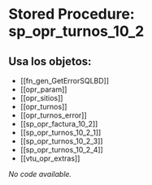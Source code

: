 # Stored Procedure: sp_opr_turnos_10_2

## Usa los objetos:
- [[fn_gen_GetErrorSQLBD]]
- [[opr_param]]
- [[opr_sitios]]
- [[opr_turnos]]
- [[opr_turnos_error]]
- [[sp_opr_factura_10_2]]
- [[sp_opr_turnos_10_2_1]]
- [[sp_opr_turnos_10_2_3]]
- [[sp_opr_turnos_10_2_4]]
- [[vtu_opr_extras]]

*No code available.*
